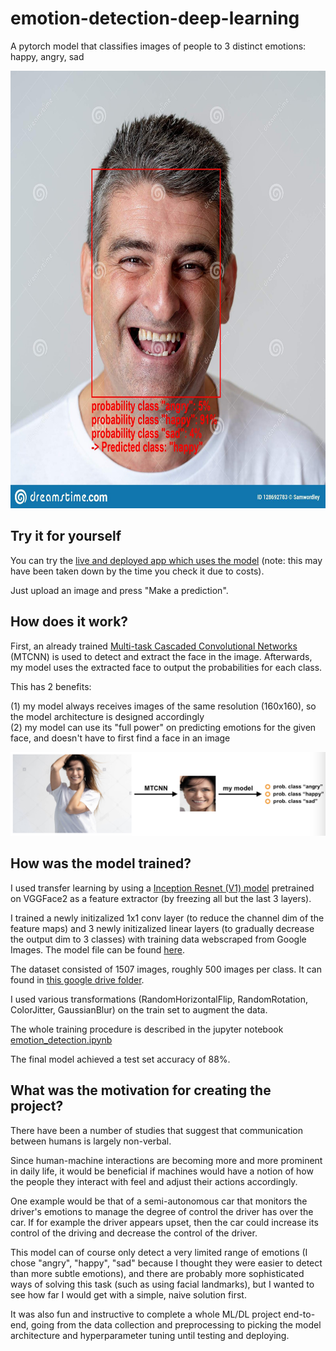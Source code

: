 # emotion-detection-deep-learning
A pytorch model that classifies images of people to 3 distinct emotions: happy, angry, sad

<img src="https://github.com/ttanida/emotion-detection-deep-learning/blob/main/images_for_README/sample_img.jpeg" width="650" height="700" />

## Try it for yourself

You can try the [live and deployed app which uses the model](https://emotion-detection-327415.nw.r.appspot.com/) (note: this may have been taken down by the time you check it due to costs).

Just upload an image and press "Make a prediction".

## How does it work?

First, an already trained [Multi-task Cascaded Convolutional Networks](https://github.com/timesler/facenet-pytorch/) (MTCNN) is used to detect and extract the face in the image.
Afterwards, my model uses the extracted face to output the probabilities for each class.

This has 2 benefits: 

(1) my model always receives images of the same resolution (160x160), so the model architecture is designed accordingly <br />
(2) my model can use its "full power" on predicting emotions for the given face, and doesn't have to first find a face in an image

<img src="https://github.com/ttanida/emotion-detection-deep-learning/blob/main/images_for_README/model_overview.png">

## How was the model trained?

I used transfer learning by using a [Inception Resnet (V1) model](https://github.com/timesler/facenet-pytorch/) pretrained on VGGFace2 as a feature extractor (by freezing all but the last 3 layers).

I trained a newly initizalized 1x1 conv layer (to reduce the channel dim of the feature maps) and 3 newly initizalized linear layers (to gradually decrease the output dim to 3 classes) with training data webscraped from Google Images. The model file can be found [here](https://github.com/ttanida/emotion-detection-deep-learning/blob/main/app/my_code/model.py).

The dataset consisted of 1507 images, roughly 500 images per class. It can found in [this google drive folder](https://drive.google.com/drive/folders/1h94EmiPXh3lMVtnwVH45kLaCh64Glp6t?usp=sharing).

I used various transformations (RandomHorizontalFlip, RandomRotation, ColorJitter, GaussianBlur) on the train set to augment the data.

The whole training procedure is described in the jupyter notebook [emotion_detection.ipynb](https://github.com/ttanida/emotion-detection-deep-learning/blob/main/emotion_detection.ipynb)

The final model achieved a test set accuracy of 88%.

## What was the motivation for creating the project?

There have been a number of studies that suggest that communication between humans is largely non-verbal.

Since human-machine interactions are becoming more and more prominent in daily life, it would be beneficial if machines would have a notion of how the people they interact with feel and adjust their actions accordingly.

One example would be that of a semi-autonomous car that monitors the driver's emotions to manage the degree of control the driver has over the car. If for example the driver appears upset, then the car could increase its control of the driving and decrease the control of the driver.

This model can of course only detect a very limited range of emotions (I chose "angry", "happy", "sad" because I thought they were easier to detect than more subtle emotions), and there are probably more sophisticated ways of solving this task (such as using facial landmarks), but I wanted to see how far I would get with a simple, naive solution first.

It was also fun and instructive to complete a whole ML/DL project end-to-end, going from the data collection and preprocessing to picking the model architecture and hyperparameter tuning until testing and deploying.
